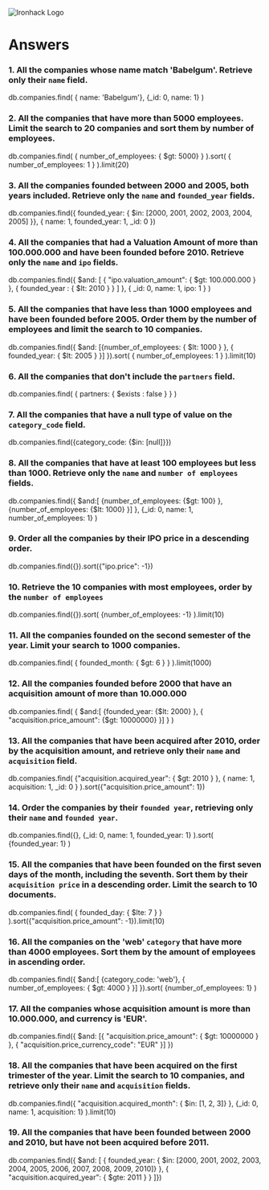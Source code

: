 ![Ironhack Logo](https://i.imgur.com/1QgrNNw.png)

# Answers 

### 1. All the companies whose name match 'Babelgum'. Retrieve only their `name` field.

db.companies.find( { name: 'Babelgum'}, {_id: 0, name: 1} ) 

### 2. All the companies that have more than 5000 employees. Limit the search to 20 companies and sort them by **number of employees**.

db.companies.find( { number_of_employees: { $gt: 5000} } ).sort( { number_of_employees: 1 } ).limit(20)

### 3. All the companies founded between 2000 and 2005, both years included. Retrieve only the `name` and `founded_year` fields.

db.companies.find({ founded_year: { $in: [2000, 2001, 2002, 2003, 2004, 2005] }}, { name: 1, founded_year: 1, _id: 0 })

### 4. All the companies that had a Valuation Amount of more than 100.000.000 and have been founded before 2010. Retrieve only the `name` and `ipo` fields.

db.companies.find({ $and: [ { "ipo.valuation_amount": { $gt: 100.000.000 } }, { founded_year : { $lt: 2010 } } ] }, { _id: 0, name: 1, ipo: 1 } )

### 5. All the companies that have less than 1000 employees and have been founded before 2005. Order them by the number of employees and limit the search to 10 companies.

db.companies.find({ $and: [{number_of_employees: { $lt: 1000 } }, { founded_year: { $lt: 2005 } }] }).sort( { number_of_employees: 1 } ).limit(10)

### 6. All the companies that don't include the `partners` field.

db.companies.find( { partners: { $exists : false } } ) <!-- it returns if partners is missing | $not -->

### 7. All the companies that have a null type of value on the `category_code` field.

db.companies.find({category_code: {$in: [null]}})

### 8. All the companies that have at least 100 employees but less than 1000. Retrieve only the `name` and `number of employees` fields.

db.companies.find({ $and:[ {number_of_employees: {$gt: 100} }, {number_of_employees: {$lt: 1000} }] }, {_id: 0, name: 1, number_of_employees: 1} )

### 9. Order all the companies by their IPO price in a descending order.

db.companies.find({}).sort({"ipo.price": -1})

### 10. Retrieve the 10 companies with most employees, order by the `number of employees`

db.companies.find({}).sort( {number_of_employees: -1} ).limit(10)

### 11. All the companies founded on the second semester of the year. Limit your search to 1000 companies.

db.companies.find( { founded_month: { $gt: 6 } } ).limit(1000)

### 12. All the companies founded before 2000 that have an acquisition amount of more than 10.000.000

db.companies.find( { $and:[ {founded_year: {$lt: 2000} }, { "acquisition.price_amount": {$gt: 10000000} }] } )

### 13. All the companies that have been acquired after 2010, order by the acquisition amount, and retrieve only their `name` and `acquisition` field.

db.companies.find( {"acquisition.acquired_year": { $gt: 2010 } }, { name: 1, acquisition: 1, _id: 0 }  ).sort({"acquisition.price_amount": 1})

### 14. Order the companies by their `founded year`, retrieving only their `name` and `founded year`.

db.companies.find({}, {_id: 0, name: 1, founded_year: 1} ).sort( {founded_year: 1} ) <!-- it uses more than the max amount of RAM -->

### 15. All the companies that have been founded on the first seven days of the month, including the seventh. Sort them by their `acquisition price` in a descending order. Limit the search to 10 documents.

db.companies.find( { founded_day: { $lte: 7 } } ).sort({"acquisition.price_amount": -1}).limit(10)

### 16. All the companies on the 'web' `category` that have more than 4000 employees. Sort them by the amount of employees in ascending order.

db.companies.find({ $and:[ {category_code: 'web'}, { number_of_employees: { $gt: 4000 } }] }).sort( {number_of_employees: 1} )

### 17. All the companies whose acquisition amount is more than 10.000.000, and currency is 'EUR'.

db.companies.find({ $and: [{ "acquisition.price_amount": { $gt: 10000000 } }, { "acquisition.price_currency_code": "EUR" }]  })

### 18. All the companies that have been acquired on the first trimester of the year. Limit the search to 10 companies, and retrieve only their `name` and `acquisition` fields.

db.companies.find({ "acquisition.acquired_month": { $in: [1, 2, 3]} }, {_id: 0, name: 1, acquisition: 1} ).limit(10)

### 19. All the companies that have been founded between 2000 and 2010, but have not been acquired before 2011.

db.companies.find({ 
    $and: [
        { founded_year: { $in: [2000, 2001, 2002, 2003, 2004, 2005, 2006, 2007, 2008, 2009, 2010]} }, 
        { "acquisition.acquired_year": { $gte: 2011 } }
        ]})

<!-- sort() 1 ascending order | -1 descending order -->